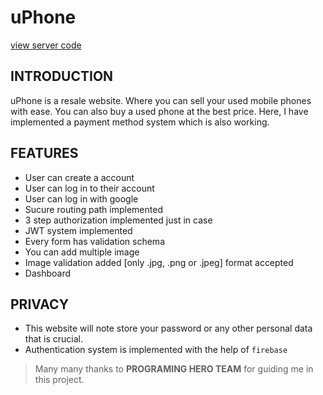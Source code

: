 # uPhone

[view server code](https://github.com/prosenjit-singha/uPhone-server.git)

## INTRODUCTION

uPhone is a resale website. Where you can sell your used mobile phones with ease. You can also buy a used phone at the best price. Here, I have implemented a payment method system which is also working.

## FEATURES

- User can create a account
- User can log in to their account
- User can log in with google
- Sucure routing path implemented
- 3 step authorization implemented just in case
- JWT system implemented
- Every form has validation schema
- You can add multiple image
- Image validation added [only .jpg, .png or .jpeg] format accepted
- Dashboard

## PRIVACY

- This website will note store your password or any other personal data that is crucial.
- Authentication system is implemented with the help of `firebase`

> Many many thanks to **PROGRAMING HERO TEAM** for guiding me in this project.
